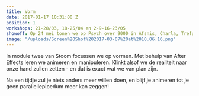 ```yaml
---
title: Vorm
date: 2017-01-17 10:31:00 Z
position: 1
workshops: 21-28/03, 18-25/04 en 2-9-16-23/05
showoff: Op 24 mei tonen we op Psych over 9000 in Afsnis, Charla, Trefpunt en de Video
image: "/uploads/Screen%20Shot%202017-03-07%20at%2010.06.16.png"
---
```


In module twee van Stoom focussen we op vormen. Met behulp van After Effects leren we animeren en manipuleren. Klinkt alsof we de realiteit naar onze hand zullen zetten - en dat is exact wat we van plan zijn.

Na een tijdje zul je niets anders meer willen doen, en blijf je animeren tot je geen parallellepipedum meer kan zeggen!